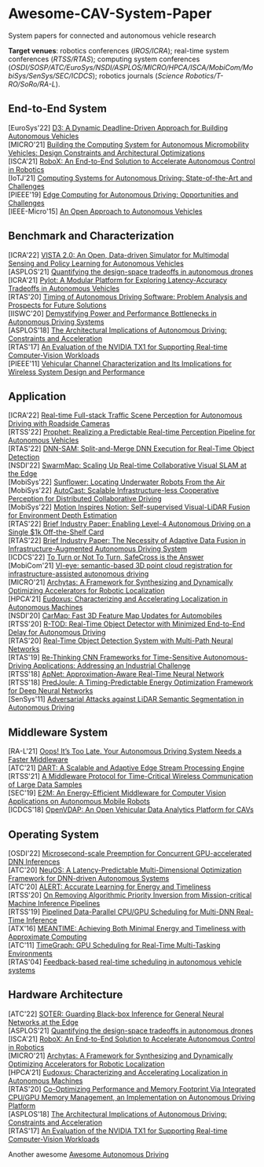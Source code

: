 # Awesome-CAV-System-Paper
System papers for connected and autonomous vehicle research

**Target venues**: robotics conferences (*IROS/ICRA*); real-time system conferences (*RTSS/RTAS*); computing system conferences (*OSDI/SOSP/ATC/EuroSys/NSDI/ASPLOS/MICRO/HPCA/ISCA/MobiCom/MobiSys/SenSys/SEC/ICDCS*); robotics journals (*Science Robotics/T-RO/SoRo/RA-L*).

## End-to-End System
[EuroSys'22] [D3: A Dynamic Deadline-Driven Approach for Building Autonomous Vehicles](https://dl.acm.org/doi/pdf/10.1145/3492321.3519576) </br>
[MICRO'21] [Building the Computing System for Autonomous Micromobility Vehicles: Design Constraints and Architectural Optimizations](https://ieeexplore.ieee.org/stamp/stamp.jsp?tp=&arnumber=9251973) </br>
[ISCA'21] [RoboX: An End-to-End Solution to Accelerate Autonomous Control in Robotics](https://ieeexplore.ieee.org/document/8416849) </br>
[IoTJ'21] [Computing Systems for Autonomous Driving: State-of-the-Art and Challenges](https://www.weisongshi.org/papers/liu21-CSAD.pdf) </br>
[PIEEE'19] [Edge Computing for Autonomous Driving: Opportunities and Challenges](https://www.weisongshi.org/papers/liu19-EdgeAV.pdf) </br>
[IEEE-Micro'15] [An Open Approach to Autonomous Vehicles](https://ieeexplore.ieee.org/stamp/stamp.jsp?tp=&arnumber=7368032) </br>

## Benchmark and Characterization
[ICRA'22] [VISTA 2.0: An Open, Data-driven Simulator for Multimodal Sensing and Policy Learning for Autonomous Vehicles](https://arxiv.org/pdf/2111.12083.pdf) </br>
[ASPLOS'21] [Quantifying the design-space tradeoffs in autonomous drones](https://dl.acm.org/doi/pdf/10.1145/3445814.3446721) </br>
[ICRA'21] [Pylot: A Modular Platform for Exploring Latency-Accuracy Tradeoffs in Autonomous Vehicles](https://ieeexplore.ieee.org/stamp/stamp.jsp?tp=&arnumber=9561747) </br>
[RTAS'20] [Timing of Autonomous Driving Software: Problem Analysis and Prospects for Future Solutions](https://ieeexplore.ieee.org/abstract/document/9113112) </br>
[IISWC'20] [Demystifying Power and Performance Bottlenecks in Autonomous Driving Systems](https://upcommons.upc.edu/bitstream/handle/2117/334539/Demystifying%20power%20and%20performance%20bottlenecks%20in%20autonomous%20driving%20systems.pdf;jsessionid=BE2D046004B6F65E52A26F52AD0A3CDE?sequence=1) </br>
[ASPLOS'18] [The Architectural Implications of Autonomous Driving: Constraints and Acceleration](https://dl.acm.org/doi/pdf/10.1145/3173162.3173191) </br>
[RTAS'17] [An Evaluation of the NVIDIA TX1 for Supporting Real-time Computer-Vision Workloads](https://ieeexplore.ieee.org/abstract/document/7939053) </br>
[PIEEE'11] [Vehicular Channel Characterization and Its Implications for Wireless System Design and Performance](https://thomaszemen.org/papers/Mecklenbraeuker11_ProceedingsIEEE.pdf)

## Application
[ICRA'22] [Real-time Full-stack Traffic Scene Perception for Autonomous Driving with Roadside Cameras](https://arxiv.org/pdf/2206.09770.pdf) </br>
[RTSS'22] [Prophet: Realizing a Predictable Real-time Perception Pipeline for Autonomous Vehicles](https://www.weisongshi.org/papers/liu22-prophet.pdf) </br>
[RTAS'22] [DNN-SAM: Split-and-Merge DNN Execution for Real-Time Object Detection](https://ieeexplore.ieee.org/abstract/document/9804671) </br>
[NSDI'22] [SwarmMap: Scaling Up Real-time Collaborative Visual SLAM at the Edge](https://www.usenix.org/conference/nsdi22/presentation/xu) </br>
[MobiSys'22] [Sunflower: Locating Underwater Robots From the Air](https://dl.acm.org/doi/pdf/10.1145/3498361.3539773) </br>
[MobiSys'22] [AutoCast: Scalable Infrastructure-less Cooperative Perception for Distributed Collaborative Driving](https://dl.acm.org/doi/pdf/10.1145/3498361.3538925) </br>
[MobiSys'22] [Motion Inspires Notion: Self-supervised Visual-LiDAR Fusion for Environment Depth Estimation](https://dl.acm.org/doi/pdf/10.1145/3498361.3538918) </br>
[RTAS'22] [Brief Industry Paper: Enabling Level-4 Autonomous Driving on a Single $1k Off-the-Shelf Card](https://ieeexplore.ieee.org/stamp/stamp.jsp?tp=&arnumber=9804610) </br>
[RTAS'22] [Brief Industry Paper: The Necessity of Adaptive Data Fusion in Infrastructure-Augmented Autonomous Driving System](https://ieeexplore.ieee.org/stamp/stamp.jsp?tp=&arnumber=9804585) </br>
[ICDCS'22] [To Turn or Not To Turn, SafeCross is the Answer](https://www.weisongshi.org/papers/wu22-SafeCross.pdf) </br>
[MobiCom'21] [VI-eye: semantic-based 3D point cloud registration for infrastructure-assisted autonomous driving](https://aiot.ie.cuhk.edu.hk/papers/VI_Eye.pdf) </br>
[MICRO'21] [Archytas: A Framework for Synthesizing and Dynamically Optimizing Accelerators for Robotic Localization](https://dl.acm.org/doi/pdf/10.1145/3466752.3480077) </br>
[HPCA'21] [Eudoxus: Characterizing and Accelerating Localization in Autonomous Machines](https://arxiv.org/pdf/2012.01353.pdf) </br>
[NSDI'20] [CarMap: Fast 3D Feature Map Updates for Automobiles](https://www.usenix.org/system/files/nsdi20-paper-ahmad.pdf) </br>
[RTSS'20] [R-TOD: Real-Time Object Detector with Minimized End-to-End Delay for Autonomous Driving](https://ieeexplore.ieee.org/stamp/stamp.jsp?tp=&arnumber=9355528) </br>
[RTAS'20] [Real-Time Object Detection System with Multi-Path Neural Networks](https://ieeexplore.ieee.org/abstract/document/9113124) </br>
[RTAS'19] [Re-Thinking CNN Frameworks for Time-Sensitive Autonomous-Driving Applications: Addressing an Industrial Challenge](https://ieeexplore.ieee.org/abstract/document/8743176) </br>
[RTSS'18] [ApNet: Approximation-Aware Real-Time Neural Network](https://ieeexplore.ieee.org/stamp/stamp.jsp?tp=&arnumber=8603193) </br>
[RTSS'18] [PredJoule: A Timing-Predictable Energy Optimization Framework for Deep Neural Networks](https://ieeexplore.ieee.org/abstract/document/8603196) </br>
[SenSys'11] [Adversarial Attacks against LiDAR Semantic Segmentation in Autonomous Driving](https://dl.acm.org/doi/pdf/10.1145/3485730.3485935) </br>

## Middleware System
[RA-L'21] [Oops! It’s Too Late. Your Autonomous Driving System Needs a Faster Middleware](https://weisongshi.org/papers/wu21-RAL.pdf) </br>
[ATC'21] [DART: A Scalable and Adaptive Edge Stream Processing Engine](https://www.usenix.org/conference/atc21/presentation/liu) </br>
[RTSS'21] [A Middleware Protocol for Time-Critical Wireless Communication of Large Data Samples](https://ieeexplore.ieee.org/stamp/stamp.jsp?tp=&arnumber=9622332) </br>
[SEC'19] [E2M: An Energy-Efficient Middleware for Computer Vision Applications on Autonomous Mobile Robots](https://www.weisongshi.org/papers/liu19-E2M.pdf) </br>
[ICDCS'18] [OpenVDAP: An Open Vehicular Data Analytics Platform for CAVs](https://www.weisongshi.org/papers/zhang18-OpenVDAP.pdf) </br>

## Operating System
[OSDI'22] [Microsecond-scale Preemption for Concurrent GPU-accelerated DNN Inferences](https://www.usenix.org/system/files/osdi22-han.pdf) </br>
[ATC'20] [NeuOS: A Latency-Predictable Multi-Dimensional Optimization Framework for DNN-driven Autonomous Systems](https://www.usenix.org/system/files/atc20-bateni.pdf) </br>
[ATC'20] [ALERT: Accurate Learning for Energy and Timeliness](https://www.usenix.org/conference/atc20/presentation/wan) </br>
[RTSS'20] [On Removing Algorithmic Priority Inversion from Mission-critical Machine Inference Pipelines](https://ieeexplore.ieee.org/stamp/stamp.jsp?tp=&arnumber=9355507) </br>
[RTSS'19] [Pipelined Data-Parallel CPU/GPU Scheduling for Multi-DNN Real-Time Inference](https://ieeexplore.ieee.org/abstract/document/9052147) </br>
[ATX'16] [MEANTIME: Achieving Both Minimal Energy and Timeliness with Approximate Computing](https://www.usenix.org/system/files/conference/atc16/atc16-paper-farrell.pdf) </br>
[ATC'11] [TimeGraph: GPU Scheduling for Real-Time Multi-Tasking Environments](https://www.usenix.org/legacy/events/atc11/tech/final_files/Kato.pdf) </br>
[RTAS'04] [Feedback-based real-time scheduling in autonomous vehicle systems](https://ieeexplore.ieee.org/abstract/document/1317277) </br>

## Hardware Architecture
[ATC'22] [SOTER: Guarding Black-box Inference for General Neural Networks at the Edge](https://www.usenix.org/conference/atc22/presentation/shen) </br>
[ASPLOS'21] [Quantifying the design-space tradeoffs in autonomous drones](https://dl.acm.org/doi/pdf/10.1145/3445814.3446721) </br>
[ISCA'21] [RoboX: An End-to-End Solution to Accelerate Autonomous Control in Robotics](https://ieeexplore.ieee.org/document/8416849) </br>
[MICRO'21] [Archytas: A Framework for Synthesizing and Dynamically Optimizing Accelerators for Robotic Localization](https://dl.acm.org/doi/pdf/10.1145/3466752.3480077) </br>
[HPCA'21] [Eudoxus: Characterizing and Accelerating Localization in Autonomous Machines](https://arxiv.org/pdf/2012.01353.pdf) </br>
[RTAS'20] [Co-Optimizing Performance and Memory Footprint Via Integrated CPU/GPU Memory Management, an Implementation on Autonomous Driving Platform](https://ieeexplore.ieee.org/abstract/document/9113098) </br>
[ASPLOS'18] [The Architectural Implications of Autonomous Driving: Constraints and Acceleration](https://dl.acm.org/doi/pdf/10.1145/3173162.3173191) </br>
[RTAS'17] [An Evaluation of the NVIDIA TX1 for Supporting Real-time Computer-Vision Workloads](https://ieeexplore.ieee.org/abstract/document/7939053) </br>

Another awesome [Awesome Autonomous Driving](https://github.com/autonomousdrivingkr/Awesome-Autonomous-Driving)
